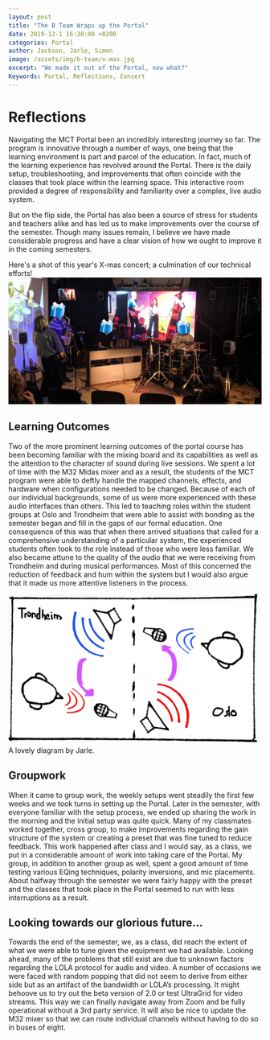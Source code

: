 ```yaml
---
layout: post
title: "The B Team Wraps up the Portal"
date: 2019-12-1 16:30:00 +0200
categories: Portal
author: Jackson, Jarle, Simon
image: /assets/img/b-team/x-mas.jpg
excerpt: "We made it out of the Portal, now what?"
Keywords: Portal, Reflections, Concert
---
```

# Reflections 

Navigating the MCT Portal been an incredibly interesting journey so far. The program is innovative through a number of ways, one being that the learning environment is part and parcel of the education. In fact, much of the learning experience has revolved around the Portal. There is the daily setup, troubleshooting, and improvements that often coincide with the classes that took place within the learning space. This interactive room provided a degree of responsibility and familiarity over a complex, live audio system.

But on the flip side, the Portal has also been a source of stress for students and teachers alike and has led us to make improvements over the course of the semester. Though many issues remain, I believe we have made considerable progress and have a clear vision of how we ought to improve it in the coming semesters.

Here's a shot of this year's X-mas concert; a culmination of our technical efforts!
<img src="/assets/img/b-team/x-mas.jpg" width="650">


## Learning Outcomes

Two of the more prominent learning outcomes of the portal course has been becoming familiar with the mixing board and its capabilities as well as the attention to the character of sound during live sessions. We spent a lot of time with the M32 Midas mixer and as a result, the students of the MCT program were able to deftly handle the mapped channels, effects, and hardware when configurations needed to be changed. Because of each of our individual backgrounds, some of us were more experienced with these audio interfaces than others. This led to teaching roles within the student groups at Oslo and Trondheim that were able to assist with bonding as the semester began and fill in the gaps of our formal education. One consequence of this was that when there arrived situations that called for a comprehensive understanding of a particular system, the experienced students often took to the role instead of those who were less familiar. We also became attune to the quality of the audio that we were receiving from Trondheim and during musical performances. Most of this concerned the reduction of feedback and hum within the system but I would also argue that it made us more attentive listeners in the process.

<img src="/assets/img/b-team/feedback.png" width="500">
A lovely diagram by Jarle.

## Groupwork

When it came to group work, the weekly setups went steadily the first few weeks and we took turns in setting up the Portal. Later in the semester, with everyone familiar with the setup process, we ended up sharing the work in the morning and the initial setup was quite quick. Many of my classmates worked together, cross group, to make improvements regarding the gain structure of the system or creating a preset that was fine tuned to reduce feedback. This work happened after class and I would say, as a class, we put in a considerable amount of work into taking care of the Portal. My group, in addition to another group as well, spent a good amount of time testing various EQing techniques, polarity inversions, and mic placements. About halfway through the semester we were fairly happy with the preset and the classes that took place in the Portal seemed to run with less interruptions as a result.

## Looking towards our glorious future...

Towards the end of the semester, we, as a class, did reach the extent of what we were able to tune given the equipment we had available. Looking ahead, many of the problems that still exist are due to unknown factors regarding the LOLA protocol for audio and video. A number of occasions we were faced with random popping that did not seem to derive from either side but as an artifact of the bandwidth or LOLA’s processing. It might behoove us to try out the beta version of 2.0 or test UltraGrid for video streams. This way we can finally navigate away from Zoom and be fully operational without a 3rd party service. It will also be nice to update the M32 mixer so that we can route individual channels without having to do so in buses of eight.

